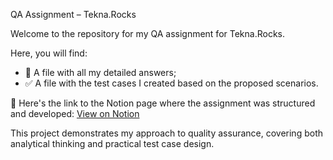 QA Assignment – Tekna.Rocks

Welcome to the repository for my QA assignment for Tekna.Rocks.

Here, you will find:

- 📝 A file with all my detailed answers;
- ✅ A file with the test cases I created based on the proposed scenarios.

🔗 Here's the link to the Notion page where the assignment was structured and developed:
[View on Notion](https://liberating-veil-b07.notion.site/qa-assignment-tekna-rocks-joyce-cervantes?source=copy_link)

This project demonstrates my approach to quality assurance, covering both analytical thinking and practical test case design.

